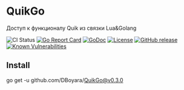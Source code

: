 # QuikGo
Доступ к функционалу Quik из связки Lua&amp;Golang

![CI Status](https://github.com/DBoyara/QuikGo/actions/workflows/main.yml/badge.svg)
[![Go Report Card](https://goreportcard.com/badge/github.com/DBoyara/QuikGo)](https://goreportcard.com/report/github.com/DBoyara/QuikGo)
[![GoDoc](https://godoc.org/github.com/DBoyara/QuikGo?status.svg)](https://godoc.org/github.com/DBoyara/QuikGo)
[![License](https://img.shields.io/github/license/DBoyara/QuikGo)](https://github.com/DBoyara/QuikGo/blob/main/LICENSE)
[![GitHub release](https://img.shields.io/github/release/DBoyara/QuikGo.svg)](https://GitHub.com/DBoyara/QuikGo/releases/)
[![Known Vulnerabilities](https://snyk.io/test/github/DBoyara/QuikGo/badge.svg)](https://snyk.io/test/github/DBoyara/QuikGo)

## Install
go get -u github.com/DBoyara/QuikGo@v0.3.0
